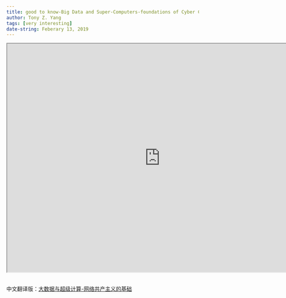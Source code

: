 ```yaml
---
title: good to know-Big Data and Super-Computers-foundations of Cyber Communism<br>大数据与超级计算-网络共产主义的基础
author: Tony Z. Yang
tags: [very interesting]
date-string: Feberary 13, 2019
---
```

<iframe src="https://paulcockshott.wordpress.com/2017/07/24/big-data-and-super-computers-foundations-of-cyber-communism/" width="800" height="600"></iframe> <br><br>

中文翻译版：<a href="https://zhuanlan.zhihu.com/p/51758399">大数据与超级计算-网络共产主义的基础</a>
